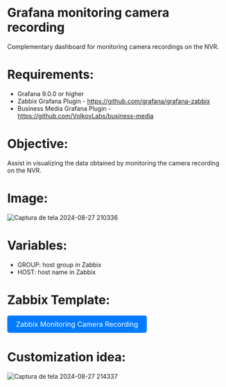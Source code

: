 # Grafana monitoring camera recording
Complementary dashboard for monitoring camera recordings on the NVR.

# Requirements:
  - Grafana 9.0.0 or higher
  - Zabbix Grafana Plugin - https://github.com/grafana/grafana-zabbix
  - Business Media Grafana Plugin - https://github.com/VolkovLabs/business-media

# Objective:
Assist in visualizing the data obtained by monitoring the camera recording on the NVR.

# Image:
![Captura de tela 2024-08-27 210336](https://github.com/user-attachments/assets/8a6331eb-90d9-45fe-b55c-730757e32a8b)

# Variables:
  - GROUP: host group in Zabbix
  - HOST: host name in Zabbix

# Zabbix Template:
<a href="https://github.com/vsmjoao14/zabbix-monitoring-camera-recording" style="display: inline-block; padding: 10px 20px; font-size: 16px; color: white; background-color: #007bff; text-align: center; text-decoration: none; border-radius: 5px;">Zabbix Monitoring Camera Recording</a>

# Customization idea:
![Captura de tela 2024-08-27 214337](https://github.com/user-attachments/assets/553a7d7c-785b-4c16-b786-f35ff371e672)

